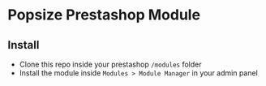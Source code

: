 # Popsize Prestashop Module

## Install
- Clone this repo inside your prestashop `/modules` folder
- Install the module inside `Modules > Module Manager` in your admin panel
